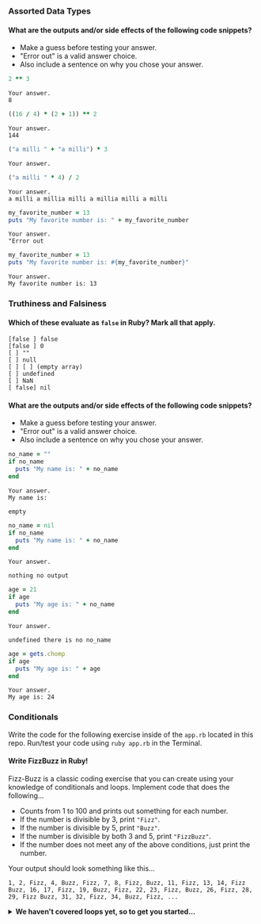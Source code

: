 ### Assorted Data Types

#### What are the outputs and/or side effects of the following code snippets?

* Make a guess before testing your answer.
* "Error out" is a valid answer choice.
* Also include a sentence on why you chose your answer.

```rb
2 ** 3
```
```text
Your answer.
8
```

```rb
((16 / 4) * (2 + 1)) ** 2
```
```text
Your answer.
144
```

```rb
("a milli " + "a milli") * 3
```
```text
Your answer.
```

```rb
("a milli " * 4) / 2
```
```text
Your answer.
a milli a millia milli a millia milli a milli
```

```rb
my_favorite_number = 13
puts "My favorite number is: " + my_favorite_number
```
```text
Your answer.
"Error out
```

```rb
my_favorite_number = 13
puts "My favorite number is: #{my_favorite_number}"
```
```text
Your answer.
My favorite number is: 13
```

### Truthiness and Falsiness

#### Which of these evaluate as `false` in Ruby? Mark all that apply.

```text
[false ] false
[false ] 0
[ ] ""
[ ] null
[ ] [ ] (empty array)
[ ] undefined
[ ] NaN
[ false] nil
```

#### What are the outputs and/or side effects of the following code snippets?

* Make a guess before testing your answer.
* "Error out" is a valid answer choice.
* Also include a sentence on why you chose your answer.

```rb
no_name = ""
if no_name
  puts "My name is: " + no_name
end
```
```text
Your answer.
My name is:

empty
```

```rb
no_name = nil
if no_name
  puts "My name is: " + no_name
end
```
```text
Your answer.

nothing no output 
```

```rb
age = 21
if age
  puts "My age is: " + no_name
end
```
```text
Your answer.

undefined there is no no_name
```

```rb
age = gets.chomp
if age
  puts "My age is: " + age
end
```
```text
Your answer.
My age is: 24
```

### Conditionals

Write the code for the following exercise inside of the `app.rb` located in this repo. Run/test your code using `ruby app.rb` in the Terminal.

#### Write FizzBuzz in Ruby!

Fizz-Buzz is a classic coding exercise that you can create using your knowledge of conditionals and loops. Implement code that does the following...

* Counts from 1 to 100 and prints out something for each number.
* If the number is divisible by 3, print `"Fizz"`.
* If the number is divisible by 5, print `"Buzz"`.
* If the number is divisible by both 3 and 5, print `"FizzBuzz"`.
* If the number does not meet any of the above conditions, just print the number.

Your output should look something like this...
```
1, 2, Fizz, 4, Buzz, Fizz, 7, 8, Fizz, Buzz, 11, Fizz, 13, 14, Fizz Buzz, 16, 17, Fizz, 19, Buzz, Fizz, 22, 23, Fizz, Buzz, 26, Fizz, 28, 29, Fizz Buzz, 31, 32, Fizz, 34, Buzz, Fizz, ...
```

<details>
  <summary><strong>We haven't covered loops yet, so to get you started...</strong></summary>

  ```rb
  i = 1
  while i <= 100
    # Your code goes in here.
    if i % 3 == 0
        puts "Fizz"
    elsif i % 5 == 0
        puts "Buzz"
    elsif  i % 3 == 0 && i % 5 == 0
        puts "FizzBuzz"
    else 
    puts  i
    end
    i+=1
  end
  ```

</details>

